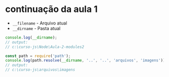 # continuação da aula 1
* `__filename` - Arquivo atual
* `__dirname` - Pasta atual

```js
console.log(__dirname);
// output:
// c:\curso-js\Node\Aula-2-modules2

const path = require('path');
console.log(path.resolve(__dirname, '..', '..', 'arquivos', 'imagens'));
// output:
// c:\curso-js\arquivos\imagens
```